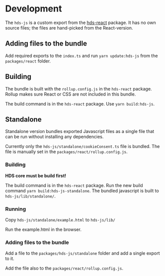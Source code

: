 # Development

The `hds-js` is a custom export from the [hds-react](https://github.com/City-of-Helsinki/helsinki-design-system/tree/development/packages/react) package. It has no own source files; the files are hand-picked from the React-version.

## Adding files to the bundle

Add required exports to the `index.ts` and run `yarn update:hds-js` from the `packages/react` folder.

## Building

The bundle is built with the `rollup.config.js` in the `hds-react` package. Rollup makes sure React or CSS are not included in this bundle.

The build command is in the `hds-react` package. Use `yarn build:hds-js`.

## Standalone

Standalone version bundles exported Javascript files as a single file that can be run without installing any dependencies.

Currently only the `hds-js/standalone/cookieConsent.ts` file is bundled. The file is manually set in the `packages/react/rollup.config.js`.

### Building

**HDS core must be build first!**

The build command is in the `hds-react` package.
Run the new build command `yarn build:hds-js-standalone`. The bundled javascript is built to `hds-js/lib/standalone/`.

### Running

Copy `hds-js/standalone/example.html` to `hds-js/lib/`

Run the example.html in the browser.

### Adding files to the bundle

Add a file to the `packages/hds-js/standalone` folder and add a single export to it.

Add the file also to the `packages/react/rollup.config.js`.
